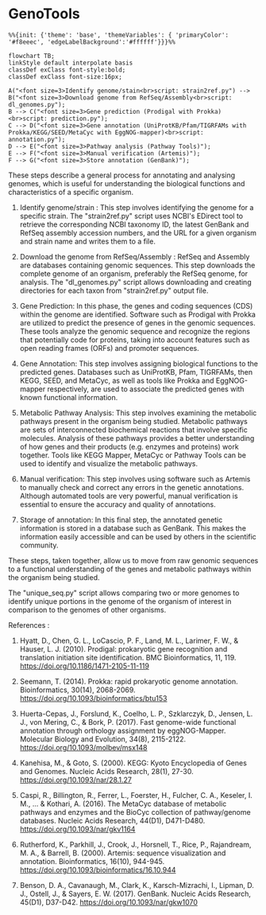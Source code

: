 # GenoTools

```mermaid
%%{init: {'theme': 'base', 'themeVariables': { 'primaryColor': '#f8eeec', 'edgeLabelBackground':'#ffffff'}}}%%

flowchart TB;
linkStyle default interpolate basis
classDef exClass font-style:bold;
classDef exClass font-size:16px;

A("<font size=3>Identify genome/stain<br>script: strain2ref.py") --> B("<font size=3>Download genome from RefSeq/Assembly<br>script: dl_genomes.py");
B --> C("<font size=3>Gene prediction (Prodigal with Prokka)<br>script: prediction.py");
C --> D("<font size=3>Gene annotation (UniProtKB/Pfam/TIGRFAMs with Prokka/KEGG/SEED/MetaCyc with EggNOG-mapper)<br>script: annotation.py");
D --> E("<font size=3>Pathway analysis (Pathway Tools)");
E --> F("<font size=3>Manual verification (Artemis)");
F --> G("<font size=3>Store annotation (GenBank)");

```

These steps describe a general process for annotating and analysing genomes, which is useful for understanding the biological functions and characteristics of a specific organism.

1) Identify genome/strain : This step involves identifying the genome for a specific strain. The "strain2ref.py" script uses NCBI's EDirect tool to retrieve the corresponding NCBI taxonomy ID, the latest GenBank and RefSeq assembly accession numbers, and the URL for a given organism and strain name and writes them to a file.

2) Download the genome from RefSeq/Assembly : RefSeq and Assembly are databases containing genomic sequences. This step downloads the complete genome of an organism, preferably the RefSeq genome, for analysis. The "dl_genomes.py" script allows downloading and creating directories for each taxon from "strain2ref.py" output file.

3) Gene Prediction: In this phase, the genes and coding sequences (CDS) within the genome are identified. Software such as Prodigal with Prokka are utilized to predict the presence of genes in the genomic sequences. These tools analyze the genomic sequence and recognize the regions that potentially code for proteins, taking into account features such as open reading frames (ORFs) and promoter sequences.

4) Gene Annotation: This step involves assigning biological functions to the predicted genes. Databases such as UniProtKB, Pfam, TIGRFAMs, then KEGG, SEED, and MetaCyc, as well as tools like Prokka and EggNOG-mapper respectively, are used to associate the predicted genes with known functional information. 

5) Metabolic Pathway Analysis: This step involves examining the metabolic pathways present in the organism being studied. Metabolic pathways are sets of interconnected biochemical reactions that involve specific molecules. Analysis of these pathways provides a better understanding of how genes and their products (e.g. enzymes and proteins) work together. Tools like KEGG Mapper, MetaCyc or Pathway Tools can be used to identify and visualize the metabolic pathways.

6) Manual verification: This step involves using software such as Artemis to manually check and correct any errors in the genetic annotations. Although automated tools are very powerful, manual verification is essential to ensure the accuracy and quality of annotations.

7) Storage of annotation: In this final step, the annotated genetic information is stored in a database such as GenBank. This makes the information easily accessible and can be used by others in the scientific community. 

These steps, taken together, allow us to move from raw genomic sequences to a functional understanding of the genes and metabolic pathways within the organism being studied.

The "unique_seq.py" script allows comparing two or more genomes to identify unique portions in the genome of the organism of interest in comparison to the genomes of other organisms.

References :

1) Hyatt, D., Chen, G. L., LoCascio, P. F., Land, M. L., Larimer, F. W., & Hauser, L. J. (2010). Prodigal: prokaryotic gene recognition and translation initiation site identification. BMC Bioinformatics, 11, 119. https://doi.org/10.1186/1471-2105-11-119

2) Seemann, T. (2014). Prokka: rapid prokaryotic genome annotation. Bioinformatics, 30(14), 2068-2069. https://doi.org/10.1093/bioinformatics/btu153

3) Huerta-Cepas, J., Forslund, K., Coelho, L. P., Szklarczyk, D., Jensen, L. J., von Mering, C., & Bork, P. (2017). Fast genome-wide functional annotation through orthology assignment by eggNOG-Mapper. Molecular Biology and Evolution, 34(8), 2115-2122. https://doi.org/10.1093/molbev/msx148

4) Kanehisa, M., & Goto, S. (2000). KEGG: Kyoto Encyclopedia of Genes and Genomes. Nucleic Acids Research, 28(1), 27-30. https://doi.org/10.1093/nar/28.1.27

5) Caspi, R., Billington, R., Ferrer, L., Foerster, H., Fulcher, C. A., Keseler, I. M., ... & Kothari, A. (2016). The MetaCyc database of metabolic pathways and enzymes and the BioCyc collection of pathway/genome databases. Nucleic Acids Research, 44(D1), D471-D480. https://doi.org/10.1093/nar/gkv1164

6) Rutherford, K., Parkhill, J., Crook, J., Horsnell, T., Rice, P., Rajandream, M. A., & Barrell, B. (2000). Artemis: sequence visualization and annotation. Bioinformatics, 16(10), 944-945. https://doi.org/10.1093/bioinformatics/16.10.944

7) Benson, D. A., Cavanaugh, M., Clark, K., Karsch-Mizrachi, I., Lipman, D. J., Ostell, J., & Sayers, E. W. (2017). GenBank. Nucleic Acids Research, 45(D1), D37-D42. https://doi.org/10.1093/nar/gkw1070
